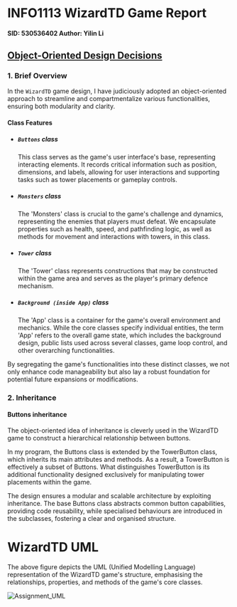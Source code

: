 # **INFO1113 WizardTD Game Report**

#### **SID:** 530536402     **Author:** Yilin Li

## <u>**Object-Oriented Design Decisions**</u>

### **1. Brief Overview**

In the `WizardTD` game design, I have judiciously adopted an object-oriented approach to streamline and compartmentalize various functionalities, ensuring both modularity and clarity.

#### **Class Features**

- ##### `Buttons` class

  This class serves as the game's user interface's base, representing interacting elements. It records critical information such as position, dimensions, and labels, allowing for user interactions and supporting tasks such as tower placements or gameplay controls.

- ##### `Monsters` class

  The 'Monsters' class is crucial to the game's challenge and dynamics, representing the enemies that players must defeat. We encapsulate properties such as health, speed, and pathfinding logic, as well as methods for movement and interactions with towers, in this class.

- ##### `Tower` class

  The 'Tower' class represents constructions that may be constructed within the game area and serves as the player's primary defence mechanism. 

- ##### `Background (inside App)` class

  The 'App' class is a container for the game's overall environment and mechanics. While the core classes specify individual entities, the term 'App' refers to the overall game state, which includes the background design, public lists used across several classes, game loop control, and other overarching functionalities.

By segregating the game's functionalities into these distinct classes, we not only enhance code manageability but also lay a robust foundation for potential future expansions or modifications.

### **2. Inheritance**

#### **Buttons inheritance**

The object-oriented idea of inheritance is cleverly used in the WizardTD game to construct a hierarchical relationship between buttons. 

In my program, the Buttons class is extended by the TowerButton class, which inherits its main attributes and methods. As a result, a TowerButton is effectively a subset of Buttons. What distinguishes TowerButton is its additional functionality designed exclusively for manipulating tower placements within the game. 

The design ensures a modular and scalable architecture by exploiting inheritance. The base Buttons class abstracts common button capabilities, providing code reusability, while specialised behaviours are introduced in the subclasses, fostering a clear and organised structure.







# **WizardTD UML**

The above figure depicts the UML (Unified Modelling Language) representation of the WizardTD game's structure, emphasising the relationships, properties, and methods of the game's core classes.

![Assignment_UML](/Users/y2l/Downloads/Assignment_UML.png)